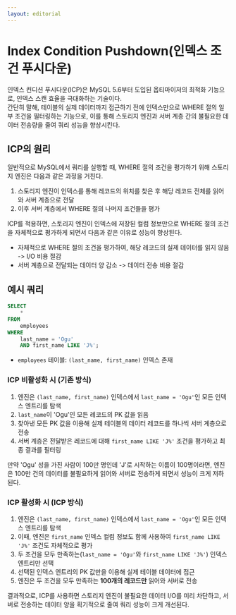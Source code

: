 ```yaml
---
layout: editorial
---
```


# Index Condition Pushdown(인덱스 조건 푸시다운)

인덱스 컨디션 푸시다운(ICP)은 MySQL 5.6부터 도입된 옵티마이저의 최적화 기능으로, 인덱스 스캔 효율을 극대화하는 기술이다.  
간단히 말해, 테이블의 실제 데이터까지 접근하기 전에 인덱스만으로 WHERE 절의 일부 조건을 필터링하는 기능으로, 이를 통해 스토리지 엔진과 서버 계층 간의 불필요한 데이터 전송량을 줄여 쿼리 성능을 향상시킨다.

## ICP의 원리

일반적으로 MySQL에서 쿼리를 실행할 때, WHERE 절의 조건을 평가하기 위해 스토리지 엔진은 다음과 같은 과정을 거친다.

1. 스토리지 엔진이 인덱스를 통해 레코드의 위치를 찾은 후 해당 레코드 전체를 읽어와 서버 계층으로 전달
2. 이후 서버 계층에서 WHERE 절의 나머지 조건들을 평가

ICP를 적용하면, 스토리지 엔진이 인덱스에 저장된 컬럼 정보만으로 WHERE 절의 조건을 자체적으로 평가하게 되면서 다음과 같은 이유로 성능이 향상된다.

- 자체적으로 WHERE 절의 조건을 평가하여, 해당 레코드의 실제 데이터를 읽지 않음 -> I/O 비용 절감
- 서버 계층으로 전달되는 데이터 양 감소 -> 데이터 전송 비용 절감

## 예시 쿼리

```sql
SELECT
    *
FROM
    employees
WHERE
    last_name = 'Ogu'
    AND first_name LIKE 'J%';
```

- `employees` 테이블: `(last_name, first_name)` 인덱스 존재

### ICP 비활성화 시 (기존 방식)

1. 엔진은 `(last_name, first_name)` 인덱스에서 `last_name = 'Ogu'`인 모든 인덱스 엔트리를 탐색
2. `last_name`이 'Ogu'인 모든 레코드의 PK 값을 읽음
3. 찾아낸 모든 PK 값을 이용해 실제 테이블의 데이터 레코드를 하나씩 서버 계층으로 전송
4. 서버 계층은 전달받은 레코드에 대해 `first_name LIKE 'J%'` 조건을 평가하고 최종 결과를 필터링

만약 'Ogu' 성을 가진 사람이 100만 명인데 'J'로 시작하는 이름이 100명이라면, 엔진은 100만 건의 데이터를 불필요하게 읽어와 서버로 전송하게 되면서 성능이 크게 저하된다.

### ICP 활성화 시 (ICP 방식)

1. 엔진은 `(last_name, first_name)` 인덱스에서 `last_name = 'Ogu'`인 모든 인덱스 엔트리를 탐색
2. 이때, 엔진은 `first_name` 인덱스 컬럼 정보도 함께 사용하여 `first_name LIKE 'J%'` 조건도 자체적으로 평가
3. 두 조건을 모두 만족하는(`last_name = 'Ogu'`와 `first_name LIKE 'J%'`) 인덱스 엔트리만 선택
4. 선택된 인덱스 엔트리의 PK 값만을 이용해 실제 테이블 데이터에 접근
5. 엔진은 두 조건을 모두 만족하는 **100개의 레코드만** 읽어와 서버로 전송

결과적으로, ICP를 사용하면 스토리지 엔진이 불필요한 데이터 I/O를 미리 차단하고, 서버로 전송하는 데이터 양을 획기적으로 줄여 쿼리 성능이 크게 개선된다.
